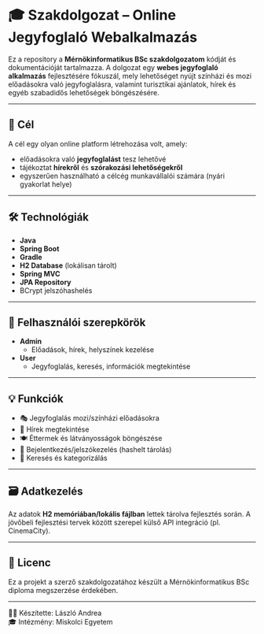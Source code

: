 # 🎓 Szakdolgozat – Online Jegyfoglaló Webalkalmazás

Ez a repository a **Mérnökinformatikus BSc szakdolgozatom** kódját és dokumentációját tartalmazza. A dolgozat egy **webes jegyfoglaló alkalmazás** fejlesztésére fókuszál, mely lehetőséget nyújt színházi és mozi előadásokra való jegyfoglalásra, valamint turisztikai ajánlatok, hírek és egyéb szabadidős lehetőségek böngészésére.

---

## 🎯 Cél

A cél egy olyan online platform létrehozása volt, amely:
- előadásokra való **jegyfoglalást** tesz lehetővé
- tájékoztat **hírekről** és **szórakozási lehetőségekről**
- egyszerűen használható a célcég munkavállalói számára (nyári gyakorlat helye)

---

## 🛠️ Technológiák

- **Java**
- **Spring Boot**
- **Gradle**
- **H2 Database** (lokálisan tárolt)
- **Spring MVC**
- **JPA Repository**
- BCrypt jelszóhashelés

---

## 👥 Felhasználói szerepkörök

- **Admin**
  - Előadások, hírek, helyszínek kezelése
- **User**
  - Jegyfoglalás, keresés, információk megtekintése

---

## 💡 Funkciók

- 🎭 Jegyfoglalás mozi/színházi előadásokra
- 📰 Hírek megtekintése
- 🍽️ Éttermek és látványosságok böngészése
- 🔐 Bejelentkezés/jelszókezelés (hashelt tárolás)
- 🧭 Keresés és kategorizálás

---

## 🗃️ Adatkezelés

Az adatok **H2 memóriában/lokális fájlban** lettek tárolva fejlesztés során. A jövőbeli fejlesztési tervek között szerepel külső API integráció (pl. CinemaCity).


---

## 📄 Licenc

Ez a projekt a szerző szakdolgozatához készült a Mérnökinformatikus BSc diploma megszerzése érdekében.

---

👨‍💻 Készítette: László Andrea  
🎓 Intézmény: Miskolci Egyetem


